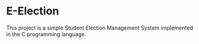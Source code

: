 # E-Election
This project is a simple Student Election Management System implemented in the C programming language. 
